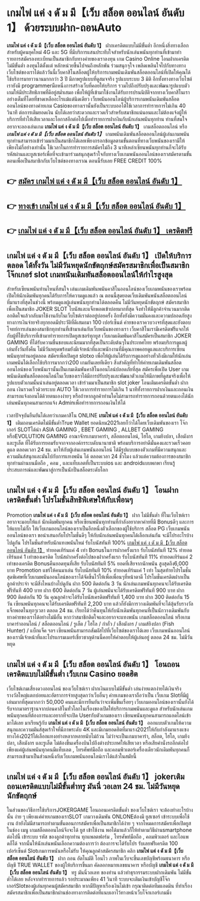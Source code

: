 # เกมไพ่ แค่ ง ดั ม มี【เว็บ สล็อต ออนไลน์ อันดับ 1】  ด้วยระบบฝาก-ถอนAuto

**เกมไพ่ แค่ ง ดั ม มี【เว็บ สล็อต ออนไลน์ อันดับ 1】** ฝากเครดิตแบบไม่มีขั้นต่ำ  อีกหนึ่งสิ่งทางเลือกสำหรับผู้คนยุคใหม่ 4G และ 5G ที่มีบริการแสนประทับใจสำหรับนักเล่นพนันทุกท่านที่เข้ามาทำรายการสมัครลงทะเบียนเป็นสมาชิกกับทางค่ายของเราลงทุน เกม Casino Online โอนฝากเครดิตไม่มีขั้นต่ำ ลงทุนได้ตั้งแต่ หลักหน่วยขึ้นไปจนถึงหลักพัน ร่วมสนุกจุใจ เพลิดเพลินใจไปกับทางทางเว็บไซต์ของเราได้แล้ววันนี้เว็บคาสิโนสล็อตผู้ให้บริการเกมพนันเดิมพันสล็อตออนไลน์ที่เปิดให้คุณได้ใช้บริการมายาวนานมากกว่า 3 ปี มีภาพรูปแบบที่ดูสมจจริง รูปแบบระบบ 3 มิติ
อีกทั้งทางทางเว็บไซต์เรายังมี programmerมือหนึ่งการสร้างเว็บที่คอยให้บริการ  รวมไปถึงปรับปรุงและพัฒนารูปแบบตัวเกมให้มีประสิทธิภาพที่ดีอยู่สม่ำเสมอ เพื่อให้ผู้ที่เข้ามาใช้งานได้รับการปรนนิบัติจากทางเว็บคาสิโนเราอย่างเต็มที่โดยที่ขาดเหลืออะไรแม้แต่นิดเดียว เว็บพนันออนไลน์ผู้บริการเกมพนันเดิมพันสล็อตออนไลน์ของทางค่ายเกม Casioของทางเรานั้นยังเป็นระบบออโต้ใช้เวลาการทำรายการไม่เกิน 40 วินาที ต่อการเติมยอดเงิน นับได้เลยว่าสะดวกและรวดเร็วสำหรับสมาชิกแน่นอนและไม่ต้องแจ้งผู้ให้บริการที่ทำให้เสียเวลาและโอกาสอีกต่อไปเมื่อทำรายการฝากงินกับนักเล่นพนันทุกท่าน
ท่านที่สนใจอยากจะลองเล่นเกม **เกมไพ่ แค่ ง ดั ม มี【เว็บ สล็อต ออนไลน์ อันดับ 1】** เกมสล็อตออนไลน์ หรือ ***เกมไพ่ แค่ ง ดั ม มี【เว็บ สล็อต ออนไลน์ อันดับ 1】*** เกมพนันเดิมพันสล็อตออนไลน์ผู้เล่นเกมพนันทุกท่านสามารถเข้าร่วมมาเป็นสมาชิกได้เลยเพียงกรอกข้อมูลตามขั้นตอนที่ทางเว็บพนันของเรามีให้เพียงไม่กี่อย่างเท่านั้น ใช้เวลาในการทำรายการสมัครไม่ถึง 3 นาทีเหล่าเซียนพนันทุกท่านก็จะได้รับรหัสผ่านและยูสเซอร์เพื่อที่จะเข้ามาร่วมสนุกสุดเร้าใจกับทางเว็บเกมพนันออนไลน์ของเราสมัครตามขั้นตอนเพื่อเป็นสมาชิกกับเว็บไซต์ของทางเราณ ตอนนี้รับเลย FREE CREDIT 100%

## 👉 [สมัคร เกมไพ่ แค่ ง ดั ม มี【เว็บ สล็อต ออนไลน์ อันดับ 1】](https://archa888.com/)
## 👉 [ทางเข้า เกมไพ่ แค่ ง ดั ม มี【เว็บ สล็อต ออนไลน์ อันดับ 1】](https://archa888.com/)
## 👉 [เกมไพ่ แค่ ง ดั ม มี【เว็บ สล็อต ออนไลน์ อันดับ 1】 เครดิตฟรี](https://archa888.com/)

## เกมไพ่ แค่ ง ดั ม มี【เว็บ สล็อต ออนไลน์ อันดับ 1】 เปิดให้บริการตลอด ได้ทั้งวัน ไม่มีวันหยุดนักขัตฤกษ์สมัครสมาชิกเพื่อเป็นสมาชิก โจ๊กเกอร์ slot เกมพนันเดิมพันสล็อตออนไลน์ให้กำไรสูงสุด

สำหรับเซียนพนันท่านไหนที่สนใจ เล่นเกมเดิมพันพนันคาสิโนออนไลน์ของเว็บเกมพนันของเราพร้อมเปิดให้นักเดิมพันทุกคนได้รับการให้ความดูแลแล้ว ณ ตอนนี้สุดยอดเว็บเดิมพันพนันสล็อตออนไลน์ที่มาแรงที่สุดในช่วงนี้ พร้อมดูแลผู้เล่นพนันทุกท่านได้ตลอดคืน ไม่มีวันหยุดนักขัตฤกษ์ สมัครสมาชิกเพื่อเป็นสมาชิก JOKER SLOT โบนัสและแจ็กพอตเข้าบ่อยมากที่สุด จึงทำให้มีลูกค้าจำนวนมากติดอกติดใจแล้วกลับมาใช้งานกับในเว็บไซต์เราต่ออยู่บ่อยครั้ง อีกทั้งยังมีความมั่นคงและความปลอดภัยสูงทางการเงินจ่ายจริงทุกยอดมีประวัติที่ดีเสมอมา 100 เปอร์เซ็นต์ ค่ายของเราควบวงจรที่สุดและยังตอบโจทย์การเล่นของสมาชิกทุกท่านที่เข้ามาเล่นกับเว็บพนันของทางเรา
เว็บคาสิโนเรามีเครดิตฟรีแจกให้กับผู้ที่ใช้บริการที่เข้ามาทำรายการเปิดยูสเซอร์ทุกยูส เว็บเกมเดิมพันคาสิโนสมัครเป็นสมาชิก JOKER GAMING ที่ได้รับความชื่นชอบและนิยมมากที่สุดเป็นระดับต้นๆในประเทศไทย พร้อมบริการดูแลผู้เล่นทั้งวันทั้งคืน ไม่มีวันหยุดพร้อมยังมีเจ้าหน้าที่และพนักงานที่มีคุณภาพคอยดูแลและบริการเซียนพนันทุกท่านอยู่ตลอด สมัครเพื่อเปิดยูส slotxo เพื่อให้ผู้เล่นได้รับการดูแลอย่างทั่วถึงมีเกมให้นักเล่นเกมพนันได้เลือกใช้บริการมากกว่า200 เกมกันเลยทีเดียว
สิ่งสำคัญที่ทำให้ค่ายเกมเดิมพันสล็อตออนไลน์ของเว็บพนันเรานั้นเป็นเกมเดิมพันคาสิโนออนไลน์ปลอดภัยที่สุด สมัครเพื่อเปิด User  เกมพนันเดิมพันสล็อตออนไลน์ในเว็บของเราได้มีการปรับปรุงและพัฒนาตัวเกมให้มีภาพที่ดูสมจริงเพื่อให้รูปแบบตัวเกมนั้นน่าเล่นอยู่ตลอดเวลา เข้าร่วมมาเป็นสมาชิก slot joker โอนเติมเครดิตขั้นต่ำ ฝาก ถอน เงินรวดเร็วด้วยระบบ AUTO ใช้เวลาการทำรายการไม่เกิน 1 นาทีทั้งรายการฝากเงินและถอนเงินสามารถแจ้งถอนได้ด้วยตนเองง่ายๆ หรือถ้าหากลูกค้าท่านใดไม่สามารถทำรายการถอนด้วยตนเองได้นักเล่นพนันทุกคนสามารถแจ้ง Adminเพื่อทำรายการถอนเงินให้ได้

เวลาปัจจุบันยืนยันได้เลยว่าเกมคาสิโน ONLINE **เกมไพ่ แค่ ง ดั ม มี【เว็บ สล็อต ออนไลน์ อันดับ 1】** เติมถอนเครดิตไม่มีขั้นต่ำTrue Wallet ยอดนิยม2021เลยก็ว่าได้โดยเว็บเดิมพันของเรา โจ๊กเกอร์ SLOTได้นำ  ASIA GAMING , EBET GAMING , ALLBET GAMING หรือEVOLUTION GAMING อาณาจักรเกมบาคาร่า, สล็อตออนไลน์, ไฮโล, เกมยิงปลา, เสือมังกร และรูเล็ต ที่ได้รับการยอมรับจากจากองค์กรระบดับนานาชาติ พร้อมบริการอย่าดีมั่นคงและรวดเร็วคอยดูแล ตลอดเวลา 24 ชม. มาให้กับผู้เล่นเกมพนันออนไลน์ ได้มีรูปแบบของตัวเกมที่มีความสนุกและความมันส์สนุกและมันไปกับการแทงพนัน ได้ ตลอดเวลา 24 ชั่วโมง แล้วแต่ความต้องการของสมาชิกทุกท่านผ่านบนมือถือ , คอม , และแท็บเลตที่เป็นระบบios และ androidแบบพกพา เรียนรู้ประสบการณ์และพัฒนาสู่การเป็นนักปั่นสล็อตระดับโลก

## เกมไพ่ แค่ ง ดั ม มี【เว็บ สล็อต ออนไลน์ อันดับ 1】 โอนฝากเครดิตขั้นต่ำ โปรโมชั่นสิทธิพิเศษให้กับเพื่อนๆ

 Promotion  **เกมไพ่ แค่ ง ดั ม มี【เว็บ สล็อต ออนไลน์ อันดับ 1】** ฝาก ไม่มีขั้นต่ำ ที่ในเว็บไซต์เราอยากจะมอบให้แก่  นักเดิมพันทุกคน หรือเซียนพนันทุกท่านที่กำลังอยากหาค่ายที่มี Bonusดีๆ และการให้แบบไม่กั๊ก ให้เว็บเกมออนไลน์ของเราเป็นอีกหนึ่งตัวเลือกของผู้ใช้บริการ สล็อต PG เว็บเกมพนันออนไลน์ของเรา ขอนำเสนอกับโปรโมชั่นดีๆ ให้กับนักเล่นพนันทุกคนได้เลือกเล่นกัน จะมีโปรอะไรบ้างไปดูกัน
โปรโมชั่นสำหรับนักแทงพนันใหม่ รับโบนัสทันที 100% [เกมไพ่ แค่ ง ดั ม มี【เว็บ สล็อต ออนไลน์ อันดับ 1】](https://archa888.com/) ทำยอดเทิร์นแค่ 4 เท่า
Bonusในการฝากครั้งแรก รับโบนัสทันที 12% ทำยอดเทิร์นแค่ 1 เท่าของเครดิต
โบนัสฝากครั้งต่อไปของฝากครั้งแรก รับโบนัสทันที 11% ทำยอดเทิร์นแค่ 2 เท่าของเครดิต
Bonusคืนยอดทุนที่เสีย รับโบนัสทันที 5% ยอดที่เสียจากนักพนัน สูงสุดถึง6,000 บาท
 Promotion แชร์ให้คนมาเล่น รับโบนัสทันที 10% ทำยอดเทิร์นแค่ 1 เท่า
ในสุดท้ายโปรโมชั่นสุดพิเศษที่เว็บเกมพนันออนไลน์ของเราได้จัดขึ้นไว้ให้เพื่อเพื่อนๆที่หน้าตาดี โปรโมชั่นเครดิตฝากเป็นลูกค้าประจำ จะมีสิ่งไหนบ้างไปดูกัน
ฝาก 500 ติดต่อกัน 3 วัน นักเล่นเกมพนันทุกคนจะได้รับเครดิตฟรีทันที 400 บาท
ฝาก 600 ติดต่อกัน 7 วัน ผู้เล่นพนันจะได้รับเครดิตฟรีทันที 900 บาท
ฝาก 900 ติดต่อกัน 10 วัน คุณลูกค้าจะได้รับโบนัสเครดิตฟรีทันที 1,400 บาท
ฝาก 300 ติดต่อกัน 15 วัน เซียนพนันทุกคนจะได้รับเครดิตฟรีทันที 2,200 บาท
แล้วก็ยังมีการวางเดิมพันที่จะได้ลุ้นรับรางวัลแจ็กพอตในทุกๆเวลา ตลอด 24 ชม. เรียกได้ว่าคืนทุนให้กับนักเดิมพันทุกคนที่เป็นนักวางเดิมพันกับทางค่ายของเราได้อย่างไม่มีอั้น หากว่าสมาชิกติดใจและอยากจะแทงพนัน เกมสล็อตออนไลน์ หรือเกมบาคาร่าออนไลน์ / สล็อตออนไลน์ / รูเล็ต / ไฮโล / กำถั่ว / เสือมังกร / เกมส์ยิงปลา (Fish Hunter) / แบ็กแจ็ค ฯลฯ เซียนพนันสามารถสัมผัสไปที่เว็บไซต์ของเราได้เลย เว็บเกมพนันออนไลน์ของเรามีเจ้าหน้าที่และโปรแกรมเมอร์เชี่ยวชาญด้านนี้คอยให้คำตอบให้ผู้เล่นอยู่ ตลอด 24 ชม. ไม่มีวันหยุด

## เกมไพ่ แค่ ง ดั ม มี【เว็บ สล็อต ออนไลน์ อันดับ 1】 โอนถอนเครดิตแบบไม่มีขั้นต่ำ  เว็บเกม Casino ยอดฮิต

เว็บไซต์เกมเสี่ยงดวงออนไลน์ ของเว็บไซต์เรา ฝากเงินแบบไม่มีขั้นต่ำ เล่นง่ายแตกง่ายได้เงินจริง รางวัลใหญ่แตกบ่อยและอัตราการจ่ายสูงสุดกว่าเว็บอื่นๆ ค่ายเกมของเราถือว่าเป็น เว็บเกม Slotที่มีผู้เล่นมากที่สุดมากกว่า 50,000 คนและมีการยืนยันว่าจะเพิ่มขึ้นเรื่อยๆ เว็บเกมออนไลน์ของเรานั้นยังได้รับจากมาตราฐานจากบ่อนคาสิโนทั่วโลกในเรื่องของเปิดให้บริการเกมพนันและดูแล สำหรับนักเล่นเกมพนันทุกคนที่ต้องการและอยากที่จะเปิด Userกับตัวเกมของเรา เซียนพนันทุกคนสามารถแอดไลน์เข้ามาได้เลย
	มาเรียนรู้กับ **เกมไพ่ แค่ ง ดั ม มี【เว็บ สล็อต ออนไลน์ อันดับ 1】** ออกแบบตัวเกมให้ความสนุกและความมันส์สุดเร้าใจที่มีภาพระดับ 4K และมีเกมยอดฮิตที่มาแรง2021ให้กับกำลังมาแรงแซงทางโค้ง2021ได้เลือกแทงอย่างหลากหลายนับไม่ถ้วน  ไม่ว่าจะเป็นเกมบาคาร่า, สล็อต, ไฮโล, เกมยิงปลา, เสือมังกร และรูเล็ต ไม่ต้องขึ้นเครื่องบินไปถึงต่างประเทศให้เสียเวลา หรือเสียค่านั่งรถอีกต่อไป เพียงแค่ผู้เล่นพนันทุกคนมีแท็บเลต , โทรศัพท์มือถือ และคอมพิวเตอร์เครื่องเดียวนักเดิมพันทุกคนก็สามารถเข้ามาเป็นส่วนหนึ่งกับเว็บเกมพนันออนไลน์เราได้แล้วในสมัยนี้

## เกมไพ่ แค่ ง ดั ม มี【เว็บ สล็อต ออนไลน์ อันดับ 1】 jokerเติมถอนเครดิตแบบไม่มีขั้นต่ำทรู มันนี่ วอเลท 24 ชม. ไม่มีวันหยุดนักขัตฤกษ์

ในส่วนของวิธีการใช้บริการJOKERGAME โอนถอนเครดิตขั้นต่ำ ของเว็บไซต์เรา จะต้องทำอะไรบ้างนั้น ง่าย ๆ เพียงแค่ค่ายเกมของเราSLOT เกมวางเดิมพัน ONLONEต้องมี ยูสเซอร์ เข้าระบบเพื่อใช้งาน ถ้ายังไม่มีสามารถทำตามขั้นตอนการสมัครเพื่อเป็นสมาชิกได้ง่าย ๆ จากโหมดการสมัครเพื่อเปิดยูสในช่อง เมนู เกมสล็อตออนไลน์จึงจะได้ ยูส เข้าใช้งาน พอได้มาแล้วก็ให้ทำตามวิธีผ่านsmartphone ต่อไปนี้
เข้าระบบ รหัส  ของลูกค้าทุกท่าน ทุกแพลตฟอร์ม , โทรศัพท์มือถือ , คอมพิวเตอร์ และไอแพดก็ได้
จากนั้นให้นักเล่นพนันเลือกความต้องการว่า ต้องการจะได้รับโปร รับเลยฟรีเครดิต 100 เปอร์เซ็นต์  Slotเกมการพนันหรือไม่รับ
ให้คุณลูกค้าสมัครสมาชิก คลิก **เกมไพ่ แค่ ง ดั ม มี【เว็บ สล็อต ออนไลน์ อันดับ 1】** ฝาก ถอน  อัตโนมัติ โอนไว ภาพในเว็บจะขึ้นเลขบัญชีพร้อมธนาคาร หรือบัญชี TRUE WALLET ของผู้ให้บริการขึ้นมา
คัดลอกหมายเลขธนาคาร หรือบัญชี **เกมไพ่ แค่ ง ดั ม มี【เว็บ สล็อต ออนไลน์ อันดับ 1】** ทรู มันนี่วอเลท ของท่าน แล้วทำธุรกรรมระบบฝากเดิมพัน ไม่มีขั้นต่ำได้เลย
หลังจากทำรายการแล้ว รอประมาณเพียง 41 วินาที ระบบจะเติมเงินเข้าบัญชีโจ๊กเกอร์Slotของผู้เล่นทุกคนผู้สมัครสมาชิก
หากมีปัญหาเรื่องเงินไม่เข้า กรุณาติดต่อทีมแอดมิน ที่ทำเรื่องสมัครสมาชิกเพื่อเป็นสมาชิกผ่านช่องทางการติดต่อที่แนบเอาไว้ทางหน้าเว็บโจ๊กเกอร์เกมมิ่ง


